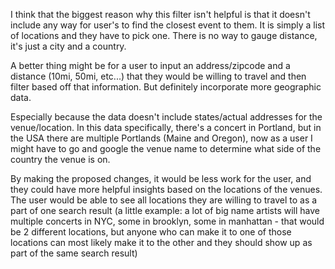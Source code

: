 I think that the biggest reason why this filter isn't helpful is that it doesn't include any way for user's to find the closest event to them. It is simply a list of locations and they have to pick one. There is no way to gauge distance, it's just a city and a country.

A better thing might be for a user to input an address/zipcode and a distance (10mi, 50mi, etc...) that they would be willing to travel and then filter based off that information. But definitely incorporate more geographic data.

Especially because the data doesn't include states/actual addresses for the venue/location. In this data specifically, there's a concert in Portland, but in the USA there are multiple Portlands (Maine and Oregon), now as a user I might have to go and google the venue name to determine what side of the country the venue is on.

By making the proposed changes, it would be less work for the user, and they could have more helpful insights based on the locations of the venues. The user would be able to see all locations they are willing to travel to as a part of one search result (a little example: a lot of big name artists will have multiple concerts in NYC, some in brooklyn, some in manhattan - that would be 2 different locations, but anyone who can make it to one of those locations can most likely make it to the other and they should show up as part of the same search result)


